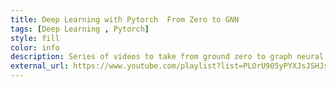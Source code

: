```yaml
---
title: Deep Learning with Pytorch  From Zero to GNN
tags: [Deep Learning , Pytorch]
style: fill
color: info
description: Series of videos to take from ground zero to graph neural network, in between several topics will be covered along with code implementation.
external_url: https://www.youtube.com/playlist?list=PLOrU905yPYXJsJSHJsiE779KfcrRCgz4v
---
```

